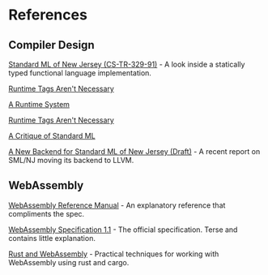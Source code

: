 # References

## Compiler Design

[Standard ML of New Jersey (CS-TR-329-91)](https://www.cs.princeton.edu/~appel/papers/smlnj.pdf) -
A look inside a statically typed functional language implementation.

[Runtime Tags Aren't Necessary](https://www.cs.princeton.edu/~appel/papers/142.pdf)

[A Runtime System](https://www.cs.princeton.edu/techreports/1989/220.pdf)

[Runtime Tags Aren't Necessary](https://www.cs.princeton.edu/~appel/papers/142.pdf)

[A Critique of Standard ML](https://www.cs.princeton.edu/~appel/papers/critique.pdf)

[A New Backend for Standard ML of New Jersey (Draft)](https://people.cs.uchicago.edu/~jhr/papers/2020/ifl-smlnj-llvm.pdf) -
A recent report on SML/NJ moving its backend to LLVM.

## WebAssembly

[WebAssembly Reference Manual](https://github.com/sunfishcode/wasm-reference-manual/blob/master/WebAssembly.md) -
An explanatory reference that compliments the spec.

[WebAssembly Specification 1.1](https://webassembly.github.io/spec/core/_download/WebAssembly.pdf) -
The official specification. Terse and contains little explanation.

[Rust and WebAssembly](https://rustwasm.github.io/docs/book/introduction.html) -
Practical techniques for working with WebAssembly using rust and cargo.
